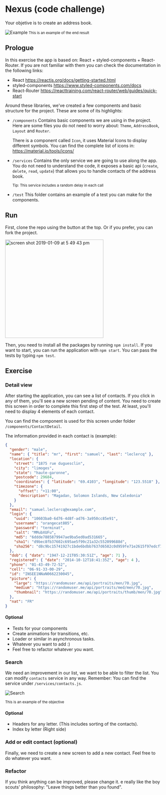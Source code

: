 # Nexus (code challenge)

Your objetive is to create an address book.

![Example](https://user-images.githubusercontent.com/1523379/50910291-ca33ff80-142d-11e9-8b17-97c9faf993cf.png)
<small>This is an example of the end result</small>

## Prologue

In this exercise the app is based on: React + styled-components + React-Router.
If you are not familiar with them you can check the documentation in the
following links:

- React https://reactjs.org/docs/getting-started.html
- styled-components https://www.styled-components.com/docs
- React-Router https://reacttraining.com/react-router/web/guides/quick-start

Around these libraries, we've created a few components and basic structure for
the project. These are some of its highlights:

- `/components` Contains basic components we are using in the project. Here are
  some files you do not need to worry about: `Theme`, `AddressBook`, `Layout`
  and `Router`.

  There is a component called `Icon`, it uses Material Icons to display
  different symbols. You can find the complete list of icons in:
  https://material.io/tools/icons/

- `/services` Contains the only service we are going to use along the app. You
  do not need to understand the code, it exposes a basic api (`create`,
  `delete`, `read`, `update`) that allows you to handle contacts of the address
  book.

  <small>Tip: This service includes a random delay in each call</small>

- `/test` This folder contains an example of a test you can make for the
  components.

## Run

First, clone the repo using the button at the top. Or if you prefer, you
can fork the project.

<img width="318" alt="screen shot 2019-01-09 at 5 49 43 pm" src="https://user-images.githubusercontent.com/1523379/50914522-028c0b80-1437-11e9-82fc-5689f5f11039.png">

Then, you need to install all the packages by running `npm install`. If you want
to start, you can run the application with `npm start`. You can pass the tests
by typing `npm test`.

## Exercise

### Detail view

After starting the application, you can see a list of contacts. If you click in
any of them, you'll see a new screen pending of content. You need to create this
screen in order to complete this first step of the test. At least, you'll need
to display 4 elements of each contact.

You can find the component is used for this screen under folder
`/components/ContactDetail`.

The information provided in each contact is (example):

```json
{
  "gender": "male",
  "name": { "title": "mr", "first": "samuel", "last": "leclercq" },
  "location": {
    "street": "1875 rue duguesclin",
    "city": "limoges",
    "state": "haute-garonne",
    "postcode": 29684,
    "coordinates": { "latitude": "69.4103", "longitude": "123.5518" },
    "timezone": {
      "offset": "+11:00",
      "description": "Magadan, Solomon Islands, New Caledonia"
    }
  },
  "email": "samuel.leclercq@example.com",
  "login": {
    "uuid": "10603ba0-6d76-4d8f-ad76-3a950cc85e91",
    "username": "orangecat805",
    "password": "terminat",
    "salt": "MMubXUFu",
    "md5": "6ddde7885879947ae9ba5ed0ad531665",
    "sha1": "d9bec8fb37602c695ae5f99c21a32c552099688d",
    "sha256": "d8c9bc15741927c1bde6bdbb7637d6582c0d959fe71e2615f97edcf727549355"
  },
  "dob": { "date": "1947-12-21T05:30:51Z", "age": 71 },
  "registered": { "date": "2014-10-12T18:41:35Z", "age": 4 },
  "phone": "01-43-49-72-52",
  "cell": "06-91-33-00-29",
  "id": "INSEE1NNaN0662230045",
  "picture": {
    "large": "https://randomuser.me/api/portraits/men/70.jpg",
    "medium": "https://randomuser.me/api/portraits/med/men/70.jpg",
    "thumbnail": "https://randomuser.me/api/portraits/thumb/men/70.jpg"
  },
  "nat": "FR"
}
```

#### Optional

- Tests for your components
- Create animations for transitions, etc.
- Loader or similar in asynchronous tasks.
- Whatever you want to add :)
- Feel free to refactor whatever you want.

### Search

We need an improvement in our list, we want to be able to filter the list. You
can modify `contacts` service in any way. Remember: You can find the service
under `/services/contacts.js`.

![Search](https://user-images.githubusercontent.com/1523379/50913474-bb048000-1434-11e9-803d-35fb0f596d43.png)

<small>This is an example of the objective</small>

#### Optional

- Headers for any letter. (This includes sorting of the contacts).
- Index by letter (Right side)

### Add or edit contact (optional)

Finally, we need to create a new screen to add a new contact. Feel free to do
whatever you want.

### Refactor

If you think anything can be improved, please change it. e really like the boy
scouts' philosophy: "Leave things better than you found".
